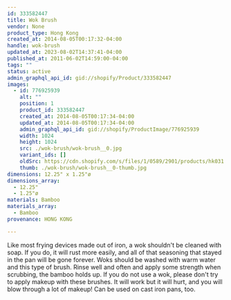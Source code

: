 ```yaml
---
id: 333582447
title: Wok Brush
vendor: None
product_type: Hong Kong
created_at: 2014-08-05T00:17:32-04:00
handle: wok-brush
updated_at: 2023-08-02T14:37:41-04:00
published_at: 2011-06-02T14:59:00-04:00
tags: ""
status: active
admin_graphql_api_id: gid://shopify/Product/333582447
images:
  - id: 776925939
    alt: ""
    position: 1
    product_id: 333582447
    created_at: 2014-08-05T00:17:34-04:00
    updated_at: 2014-08-05T00:17:34-04:00
    admin_graphql_api_id: gid://shopify/ProductImage/776925939
    width: 1024
    height: 1024
    src: ./wok-brush/wok-brush__0.jpg
    variant_ids: []
    oldSrc: https://cdn.shopify.com/s/files/1/0589/2901/products/hk031.jpeg?v=1407212254
    thumb: ./wok-brush/wok-brush__0-thumb.jpg
dimensions: 12.25" x 1.25"ø
dimensions_array:
  - 12.25"
  - 1.25"ø
materials: Bamboo
materials_array:
  - Bamboo
provenance: HONG KONG

---
```


Like most frying devices made out of iron, a wok shouldn't be cleaned with soap. If you do, it will rust more easily, and all of that seasoning that stayed in the pan will be gone forever. Woks should be washed with warm water and this type of brush. Rinse well and often and apply some strength when scrubbing, the bamboo holds up. If you do not use a wok, please don't try to apply makeup with these brushes. It will work but it will hurt, and you will blow through a lot of makeup! Can be used on cast iron pans, too.